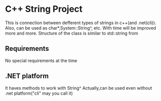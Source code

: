 # C++ String Project

This is connection between defferent types of strings in c++(and .net(cli)). Also, can be used as char*,System::String^, etc.
With time will be improved more and more.
Structure of the class is similar to std::string from <isotream>
  
  ## Requirements
No special requirements at the time 


## .NET platform
It haves methods to work with String^
Actually,can be used even without .net platform("cli" may you call it)
